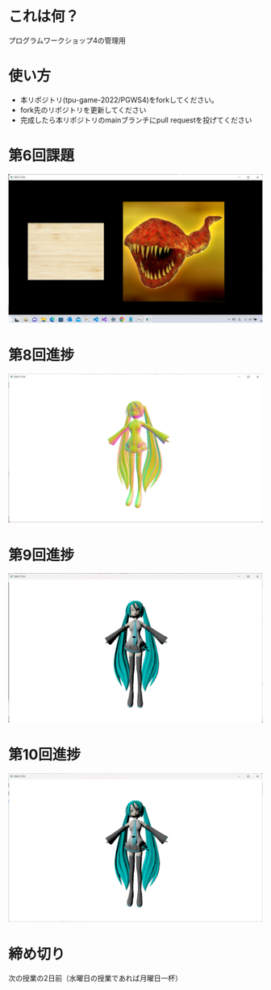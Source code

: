 # これは何？
プログラムワークショップ4の管理用

# 使い方

- 本リポジトリ(tpu-game-2022/PGWS4)をforkしてください。
- fork先のリポジトリを更新してください
- 完成したら本リポジトリのmainブランチにpull requestを投げてください

# 第6回課題
![2つの画像](PGWS4/img/2022-11-02.png)

# 第8回進捗
![レンダリング](PGWS4/img/2022-11-15.png)

# 第9回進捗
![描画](PGWS4/img/2022-11-28.png)

# 第10回進捗
![テクスチャ](PGWS4/img/2022-12-05.png)

# 締め切り
次の授業の2日前（水曜日の授業であれば月曜日一杯）

